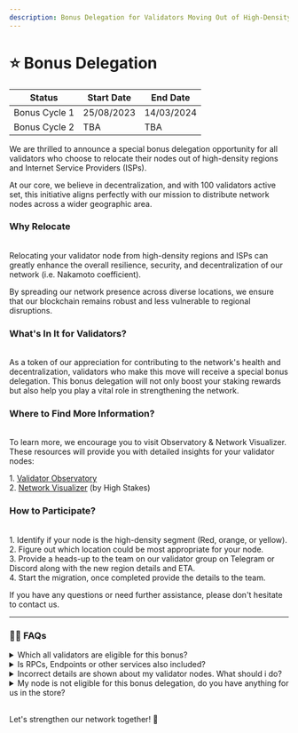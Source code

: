```yaml
---
description: Bonus Delegation for Validators Moving Out of High-Density Regions and ISPs!
---
```


# ⭐ Bonus Delegation

| Status        | Start Date | End Date   |
| ------------- | ---------- | ---------- |
| Bonus Cycle 1 | 25/08/2023 | 14/03/2024 |
| Bonus Cycle 2 | TBA        | TBA        |



We are thrilled to announce a special bonus delegation opportunity for all validators who choose to relocate their nodes out of high-density regions and Internet Service Providers (ISPs).&#x20;

At our core, we believe in decentralization, and with 100 validators active set, this initiative aligns perfectly with our mission to distribute network nodes across a wider geographic area.

### Why Relocate

\
Relocating your validator node from high-density regions and ISPs can greatly enhance the overall resilience, security, and decentralization of our network (i.e. Nakamoto coefficient).&#x20;

By spreading our network presence across diverse locations, we ensure that our blockchain remains robust and less vulnerable to regional disruptions.

### What's In It for Validators?

\
As a token of our appreciation for contributing to the network's health and decentralization, validators who make this move will receive a special bonus delegation. This bonus delegation will not only boost your staking rewards but also help you play a vital role in strengthening the network.

### Where to Find More Information?

\
To learn more, we encourage you to visit Observatory & Network Visualizer. These resources will provide you with detailed insights for your validator nodes:

1\. [Validator Observatory](https://observatory.zone/persistence) \
2\. [Network Visualizer](https://tools.highstakes.ch/geoloc/) (by High Stakes)

### How to Participate?

\
1\. Identify if your node is the high-density segment (Red, orange, or yellow).\
2\. Figure out which location could be most appropriate for your node.\
3\. Provide a heads-up to the team on our validator group on Telegram or Discord along with the new region details and ETA.\
4\. Start the migration, once completed provide the details to the team.&#x20;

If you have any questions or need further assistance, please don't hesitate to contact us.



***

### 🙋‍♂️ FAQs



<details>

<summary>Which all validators are eligible for this bonus?</summary>

This bonus delegation is only for validators who have been a part of the FDP Round 2.

</details>

<details>

<summary>Is RPCs, Endpoints or other services also included?</summary>

No, this bonus delegation is only for validator nodes.

</details>

<details>

<summary>Incorrect details are shown about my validator nodes. What should i do?</summary>

We understand that sometimes these tools might not show the most accurate data, Kindly ping us so that we can get that fixed.

</details>

<details>

<summary>My node is not eligible for this bonus delegation, do you have anything for us in the store?</summary>

We are always open to suggestions that can make our infra more robust and decentralised, Do send us a message if you have any interesting ideas

</details>

\
Let's strengthen our network together! 🦾
